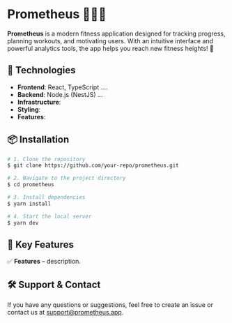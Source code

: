# Prometheus 🏋️‍♂️🔥

**Prometheus** is a modern fitness application designed for tracking progress, planning workouts, and motivating users. With an intuitive interface and powerful analytics tools, the app helps you reach new fitness heights! 🚀

## 🚀 Technologies

- **Frontend**: React, TypeScript ....
- **Backend**: Node.js (NestJS) ...
- **Infrastructure**: 
- **Styling**: 
- **Features**: 

## 📦 Installation

```sh
# 1. Clone the repository
$ git clone https://github.com/your-repo/prometheus.git

# 2. Navigate to the project directory
$ cd prometheus

# 3. Install dependencies
$ yarn install

# 4. Start the local server
$ yarn dev
```

## 🎯 Key Features

✅ **Features** – description.


## 🛠 Support & Contact

If you have any questions or suggestions, feel free to create an issue or contact us at [support@prometheus.app](mailto:support@prometheus.app).

